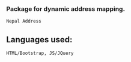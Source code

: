 ### Package for dynamic address mapping.
`Nepal Address`

## Languages used:
`HTML/Bootstrap, JS/JQuery`